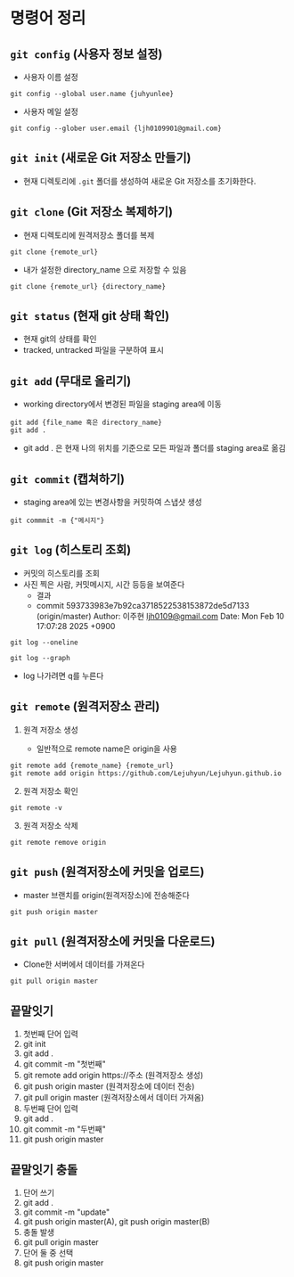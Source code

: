 # 명령어 정리
## `git config` (사용자 정보 설정)
- 사용자 이름 설정
```
git config --global user.name {juhyunlee} 
``` 
- 사용자 메일 설정
```
git config --glober user.email {ljh0109901@gmail.com}
``` 


## `git init` (새로운 Git 저장소 만들기)
- 현재 디렉토리에 `.git` 폴더를 생성하여 새로운 Git 저장소를 초기화한다.

## `git clone` (Git 저장소 복제하기)
- 현재 디렉토리에 원격저장소 폴더를 복제
```
git clone {remote_url}
```
- 내가 설정한 directory_name 으로 저장할 수 있음
```
git clone {remote_url} {directory_name}
```


## `git status` (현재 git 상태 확인)
- 현재 git의 상태를 확인
- tracked, untracked 파일을 구분하여 표시

## `git add` (무대로 올리기)
- working directory에서 변경된 파일을 staging area에 이동
```
git add {file_name 혹은 directory_name}
git add . 
```
- git add . 은 현재 나의 위치를 기준으로 모든 파일과 폴더를 staging area로 옮김

## `git commit` (캡쳐하기)
- staging area에 있는 변경사항을 커밋하여 스냅샷 생성
```
git commmit -m {"메시지"} 
```

## `git log` (히스토리 조회)
- 커밋의 히스토리를 조회
- 사진 찍은 사람, 커밋메시지, 시간 등등을 보여준다
    - 결과
    - commit 593733983e7b92ca3718522538153872de5d7133 (origin/master)
Author: 이주현 <ljh0109@gmail.com>
Date:   Mon Feb 10 17:07:28 2025 +0900

```
git log --oneline
```
```
git log --graph
```
- log 나가려면 q를 누른다

## `git remote` (원격저장소 관리)
1. 원격 저장소 생성

    - 일반적으로 remote name은 origin을 사용
```
git remote add {remote_name} {remote_url}
git remote add origin https://github.com/Lejuhyun/Lejuhyun.github.io

```
2. 원격 저장소 확인
```
git remote -v
```
3. 원격 저장소 삭제
```
git remote remove origin
```


## `git push` (원격저장소에 커밋을 업로드)
-  master 브랜치를 origin(원격저장소)에 전송해준다
```
git push origin master
```

## `git pull` (원격저장소에 커밋을 다운로드)
- Clone한 서버에서 데이터를 가져온다
```
git pull origin master

```

## 끝말잇기
1. 첫번째 단어 입력
2. git init
3. git add .
4. git commit -m "첫번째"
5. git remote add origin https://주소 (원격저장소 생성)
6. git push origin master (원격저장소에 데이터 전송)
7. git pull origin master (원격저장소에서 데이터 가져옴)
8. 두번째 단어 입력
9. git add .
10. git commit -m "두번째"
11. git push origin master

## 끝말잇기 충돌
1. 단어 쓰기
2. git add .
3. git commit -m "update"
4. git push origin master(A), git push origin master(B)
5. 충돌 발생
6. git pull origin master 
7. 단어 둘 중 선택
8. git push origin master
